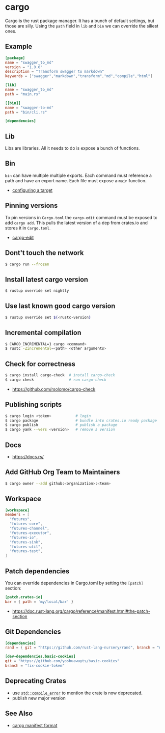 # cargo
Cargo is the rust package manager. It has a bunch of default settings, but
those are silly. Using the `path` field in `lib` and `bin` we can override the
siliest ones.

## Example
```toml
[package]
name = "swagger_to_md"
version = "1.0.0"
description = "Transform swagger to markdown"
keywords = ["swagger","markdown","transform","md","compile","html"]

[lib]
name = "swagger_to_md"
path = "main.rs"

[[bin]]
name = "swagger-to-md"
path = "bin/cli.rs"

[dependencies]
```

## Lib
Libs are libraries. All it needs to do is expose a bunch of functions.

## Bin
`bin` can have multiple multiple exports. Each command must reference a path
and have an export name. Each file must expose a `main` function.
- [configuring a target](http://doc.crates.io/manifest.html#configuring-a-target)

## Pinning versions
To pin versions in `Cargo.toml` the `cargo-edit` command must be exposed to add
`cargo add`. This pulls the latest version of a dep from crates.io and stores
it in `Cargo.toml`.
- [cargo-edit](https://github.com/killercup/cargo-edit)

## Dont't touch the network
```sh
$ cargo run --frozen
```

## Install latest cargo version
```sh
$ rustup override set nightly
```

## Use last known good cargo version
```sh
$ rustup override set $(<rustc-version)
```

## Incremental compilation
```sh
$ CARGO_INCREMENTAL=1 cargo <command>
$ rustc -Zincremental=<path> <other arguments>
```

## Check for correctness
```sh
$ cargo install cargo-check  # install cargo-check
$ cargo check                # run cargo-check
```
- https://github.com/rsolomo/cargo-check

## Publishing scripts
```sh
$ cargo login <token>           # login
$ cargo package                 # bundle into crates.io ready package
$ cargo publish                 # publish a package
$ cargo yank --vers <version>   # remove a version
```

## Docs
- https://docs.rs/

## Add GitHub Org Team to Maintainers
```sh
$ cargo owner --add github:<organization>:<team>
```

## Workspace
```toml
[workspace]
members = [
  "futures",
  "futures-core",
  "futures-channel",
  "futures-executor",
  "futures-io",
  "futures-sink",
  "futures-util",
  "futures-test",
]
```

## Patch dependencies
You can override dependencies in Cargo.toml by setting the `[patch]` section:
```toml
[patch.crates-io]
bar = { path = 'my/local/bar' }
```
- https://doc.rust-lang.org/cargo/reference/manifest.html#the-patch-section


## Git Dependencies
```toml
[dependencies]
rand = { git = "https://github.com/rust-lang-nursery/rand", branch = "next" }

[dev-dependencies.basic-cookies]
git = "https://github.com/yoshuawuyts/basic-cookies"
branch = "fix-cookie-token"
```

## Deprecating Crates
- use [`std::compile_error`](https://doc.rust-lang.org/std/macro.compile_error.html)
  to mention the crate is now deprecated.
- publish new major version

## See Also
- [cargo manifest format](http://doc.crates.io/manifest.html)
